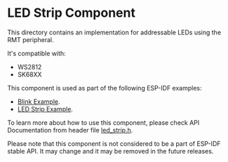 # LED Strip Component

This directory contains an implementation for addressable LEDs using the RMT peripheral.

It's compatible with:

* WS2812
* SK68XX

This component is used as part of the following ESP-IDF examples:
- [Blink Example](https://github.com/espressif/esp-idf/tree/master/examples/get-started/blink).
- [LED Strip Example](https://github.com/espressif/esp-idf/tree/master/examples/peripherals/rmt/led_strip).

To learn more about how to use this component, please check API Documentation from header file [led_strip.h](./include/led_strip.h).

Please note that this component is not considered to be a part of ESP-IDF stable API. It may change and it may be removed in the future releases.
